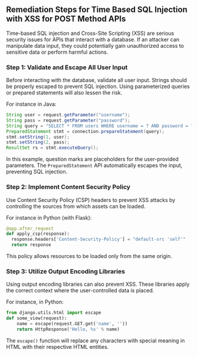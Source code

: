

## Remediation Steps for Time Based SQL Injection with XSS for POST Method APIs

Time-based SQL injection and Cross-Site Scripting (XSS) are serious security issues for APIs that interact with a database. If an attacker can manipulate data input, they could potentially gain unauthorized access to sensitive data or perform harmful actions.

### Step 1: Validate and Escape All User Input
Before interacting with the database, validate all user input. Strings should be properly escaped to prevent SQL injection. Using parameterized queries or prepared statements will also lessen the risk.

For instance in Java:

```java
String user = request.getParameter("username");
String pass = request.getParameter("password");
String query = "SELECT * FROM users WHERE username = ? AND password = ?";
PreparedStatement stmt = connection.prepareStatement(query);
stmt.setString(1, user);
stmt.setString(2, pass);
ResultSet rs = stmt.executeQuery();
```

In this example, question marks are placeholders for the user-provided parameters. The `PreparedStatement` API automatically escapes the input, preventing SQL injection.

### Step 2: Implement Content Security Policy

Use Content Security Policy (CSP) headers to prevent XSS attacks by controlling the sources from which assets can be loaded. 

For instance in Python (with Flask):

```python
@app.after_request
def apply_csp(response):
  response.headers['Content-Security-Policy'] = "default-src 'self'"
  return response
```
This policy allows resources to be loaded only from the same origin. 

### Step 3: Utilize Output Encoding Libraries

Using output encoding libraries can also prevent XSS. These libraries apply the correct context where the user-controlled data is placed.

For instance, in Python:

```python
from django.utils.html import escape
def some_view(request):
    name = escape(request.GET.get('name', ''))
    return HttpResponse('Hello, %s' % name)
```
The `escape()` function will replace any characters with special meaning in HTML with their respective HTML entities. 